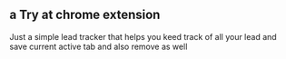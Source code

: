 ## a Try at chrome extension

Just a simple lead tracker that helps you keed track of all your lead and save current active tab and also remove as well
